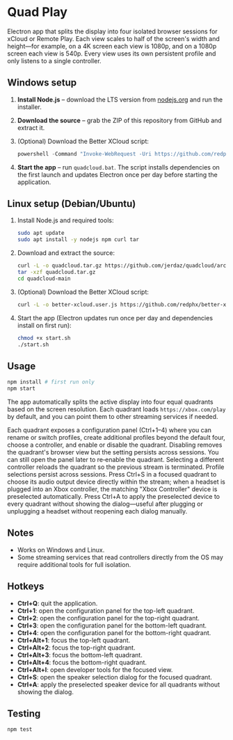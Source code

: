 # Quad Play

Electron app that splits the display into four isolated browser sessions for xCloud or Remote Play. Each view scales to half of the screen's width and height—for example, on a 4K screen each view is 1080p, and on a 1080p screen each view is 540p. Every view uses its own persistent profile and only listens to a single controller.

## Windows setup

1. **Install Node.js** – download the LTS version from [nodejs.org](https://nodejs.org) and run the installer.
2. **Download the source** – grab the ZIP of this repository from GitHub and extract it.
3. (Optional) Download the Better XCloud script:

   ```powershell
   powershell -Command "Invoke-WebRequest -Uri https://github.com/redphx/better-xcloud/releases/latest/download/better-xcloud.user.js -OutFile better-xcloud.user.js"
   ```

4. **Start the app** – run `quadcloud.bat`. The script installs dependencies on the first launch and updates Electron once per day before starting the application.

## Linux setup (Debian/Ubuntu)

1. Install Node.js and required tools:

   ```bash
   sudo apt update
   sudo apt install -y nodejs npm curl tar
   ```

2. Download and extract the source:

   ```bash
   curl -L -o quadcloud.tar.gz https://github.com/jerdaz/quadcloud/archive/refs/heads/main.tar.gz
   tar -xzf quadcloud.tar.gz
   cd quadcloud-main
   ```

3. (Optional) Download the Better XCloud script:

   ```bash
   curl -L -o better-xcloud.user.js https://github.com/redphx/better-xcloud/releases/latest/download/better-xcloud.user.js
   ```

4. Start the app (Electron updates run once per day and dependencies install on first run):

   ```bash
   chmod +x start.sh
   ./start.sh
   ```
## Usage

```bash
npm install # first run only
npm start
```


The app automatically splits the active display into four equal quadrants based on the screen resolution. Each quadrant loads `https://xbox.com/play` by default, and you can point them to other streaming services if needed.

Each quadrant exposes a configuration panel (Ctrl+1–4) where you can rename or switch profiles, create additional profiles beyond the default four, choose a controller, and enable or disable the quadrant. Disabling removes the quadrant's browser view but the setting persists across sessions. You can still open the panel later to re‑enable the quadrant. Selecting a different controller reloads the quadrant so the previous stream is terminated. Profile selections persist across sessions. Press Ctrl+S in a focused quadrant to choose its audio output device directly within the stream; when a headset is plugged into an Xbox controller, the matching "Xbox Controller" device is preselected automatically. Press Ctrl+A to apply the preselected device to every quadrant without showing the dialog—useful after plugging or unplugging a headset without reopening each dialog manually.

## Notes

- Works on Windows and Linux.
- Some streaming services that read controllers directly from the OS may require additional tools for full isolation.

## Hotkeys

- **Ctrl+Q**: quit the application.
- **Ctrl+1**: open the configuration panel for the top-left quadrant.
- **Ctrl+2**: open the configuration panel for the top-right quadrant.
- **Ctrl+3**: open the configuration panel for the bottom-left quadrant.
- **Ctrl+4**: open the configuration panel for the bottom-right quadrant.
- **Ctrl+Alt+1**: focus the top-left quadrant.
- **Ctrl+Alt+2**: focus the top-right quadrant.
- **Ctrl+Alt+3**: focus the bottom-left quadrant.
- **Ctrl+Alt+4**: focus the bottom-right quadrant.
- **Ctrl+Alt+I**: open developer tools for the focused view.
- **Ctrl+S**: open the speaker selection dialog for the focused quadrant.
- **Ctrl+A**: apply the preselected speaker device for all quadrants without showing the dialog.

## Testing

```bash
npm test
```

